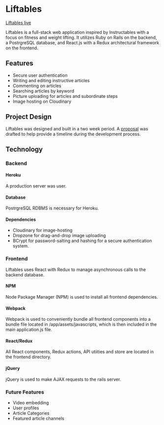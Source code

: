 # Liftables

[Liftables live](http://liftables.herokuapp.com)

Liftables is a full-stack web application inspired by Instructables with a focus on fitness and weight lifting. It utilizes Ruby on Rails on the backend, a PostrgreSQL database, and React.js with a Redux architectural framework on the frontend.

## Features

* Secure user authentication
* Writing and editing instructive articles
* Commenting on articles
* Searching articles by keyword
* Picture uploading for articles and subordinate steps
* Image hosting on Cloudinary

## Project Design

Liftables was designed and built in a two week period. A [proposal](./docs/README.md) was drafted to help provide a timeline during the development process.

## Technology

### Backend

#### Heroku

A production server was user.

#### Database

PostrgreSQL RDBMS is necessary for Heroku.

#### Dependencies

* Cloudinary for image-hosting
* Dropzone for drag-and-drop image uploading
* BCrypt for password-salting and hashing for a secure authentication system.

### Frontend

Liftables uses React with Redux to manage asynchronous calls to the backend database.

#### NPM

Node Package Manager (NPM) is used to install all frontend dependencies.

#### Webpack

Webpack is used to conveniently bundle all frontend components into a bundle file located in /app/assets/javascripts, which is then included in the main application.js file.

#### React/Redux

All React components, Redux actions, API utiities and store are located in the frontend directory.

#### jQuery

jQuery is used to make AJAX requests to the rails server.

### Future Features

* Video embedding
* User profiles
* Article Categories
* Featured article channels
